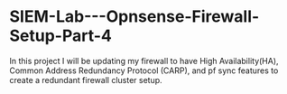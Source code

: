 # SIEM-Lab---Opnsense-Firewall-Setup-Part-4
In this project I will be updating my firewall to have High Availability(HA), Common Address Redundancy Protocol (CARP), and pf sync features to create a redundant firewall cluster setup.
